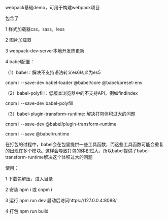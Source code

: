 webpack基础demo，可用于构建webpack项目

包含了

1 样式加载器css，sass，less

2 图片加载器

3 webpack-dev-server本地开发热更新

4 babel配置：

（1）babel：解决不支持语法转义es6转义为es5

cnpm i --save-dev babel-loader @babel/core @babel/preset-env

（2）babel-polyfill：低版本浏览器中的不支持API，例如findIndex

cnpm i --save-dev babel-polyfill

（3）babel-plugin-transform-runtime: 解决打包体积过大的问题

cnpm i --save-dev @babel/plugin-transform-runtime

cnpm i --save @babel/runtime


在打包的过程中，babel会在包里提供一些工具函数，而这些工具函数可能会重复的出现在多个模块。这样会导致打包的体积过大，所以babel提供了babel-transform-runtime解决这个体积过大的问题

使用：

1 下载包解压，进入目录

2 安装 npm i 或 cnpm i

3 运行 npm run dev 启动后访问https://127.0.0.4:8088/

4 打包 npm run build

